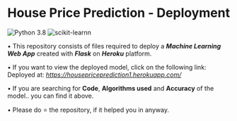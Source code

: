 # House Price Prediction - Deployment
![Python 3.8](https://img.shields.io/badge/Python-3.8-brightgreen.svg) ![scikit-learnn](https://img.shields.io/badge/Library-Scikit_Learn-orange.svg)

• This repository consists of files required to deploy a ___Machine Learning Web App___ created with ___Flask___ on ___Heroku___ platform.

• If you want to view the deployed model, click on the following link:<br />
Deployed at: _https://housepriceprediction1.herokuapp.com/_

• If you are searching for __Code__, __Algorithms used__ and __Accuracy__ of the model.. you can find it above.

• Please do ⭐ the repository, if it helped you in anyway.

